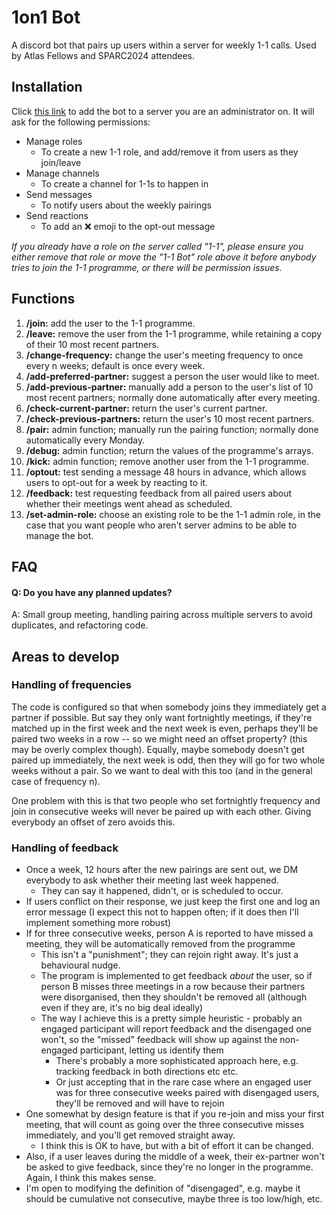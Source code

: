 # 1on1 Bot
A discord bot that pairs up users within a server for weekly 1-1 calls. 
Used by Atlas Fellows and SPARC2024 attendees. 
## Installation
Click [this link](https://discord.com/oauth2/authorize?client_id=1279836130409447486) to add the bot to a server you are an administrator on. It will ask for the following permissions:
- Manage roles
  - To create a new 1-1 role, and add/remove it from users as they join/leave
- Manage channels
  - To create a channel for 1-1s to happen in
- Send messages
  - To notify users about the weekly pairings
- Send reactions
  - To add an ❌ emoji to the opt-out message

*If you already have a role on the server called "1-1", please ensure you either remove that role or move the "1-1 Bot" role above it before anybody tries to join the 1-1 programme, or there will be permission issues.*

## Functions
1. **/join:** add the user to the 1-1 programme.
2. **/leave:** remove the user from the 1-1 programme, while retaining a copy of their 10 most recent partners.
3. **/change-frequency:** change the user's meeting frequency to once every n weeks; default is once every week.
4. **/add-preferred-partner:** suggest a person the user would like to meet.
5. **/add-previous-partner:** manually add a person to the user's list of 10 most recent partners; normally done automatically after every meeting.
6. **/check-current-partner:** return the user's current partner.
7. **/check-previous-partners:** return the user's 10 most recent partners.
8. **/pair:** admin function; manually run the pairing function; normally done automatically every Monday.
9. **/debug:** admin function; return the values of the programme's arrays.
10. **/kick:** admin function; remove another user from the 1-1 programme.  
11. **/optout:** test sending a message 48 hours in advance, which allows users to opt-out for a week by reacting to it.
12. **/feedback:** test requesting feedback from all paired users about whether their meetings went ahead as scheduled.
13. **/set-admin-role:** choose an existing role to be the 1-1 admin role, in the case that you want people who aren't server admins to be able to manage the bot. 
## FAQ
#### Q: Do you have any planned updates?
A: Small group meeting, handling pairing across multiple servers to avoid duplicates, and refactoring code.
## Areas to develop
### Handling of frequencies
The code is configured so that when somebody joins they immediately get a partner if possible. But say they only want fortnightly meetings, if they're matched up in the first week and the next week is even, perhaps they'll be paired two weeks in a row -- so we might need an offset property? (this may be overly complex though). Equally, maybe somebody doesn't get paired up immediately, the next week is odd, then they will go for two whole weeks without a pair. So we want to deal with this too (and in the general case of frequency n).

One problem with this is that two people who set fortnightly frequency and join in consecutive weeks will never be paired up with each other. Giving everybody an offset of zero avoids this.

### Handling of feedback
- Once a week, 12 hours after the new pairings are sent out, we DM everybody to ask whether their meeting last week happened.
  - They can say it happened, didn't, or is scheduled to occur.
- If users conflict on their response, we just keep the first one and log an error message (I expect this not to happen often; if it does then I'll implement something more robust)
- If for three consecutive weeks, person A is reported to have missed a meeting, they will be automatically removed from the programme
  - This isn't a "punishment"; they can rejoin right away. It's just a behavioural nudge.
  - The program is implemented to get feedback _about_ the user, so if person B misses three meetings in a row because their partners were disorganised, then they shouldn't be removed all (although even if they are, it's no big deal ideally)
  - The way I achieve this is a pretty simple heuristic - probably an engaged participant will report feedback and the disengaged one won't, so the "missed" feedback will show up against the non-engaged participant, letting us identify them
    - There's probably a more sophisticated approach here, e.g. tracking feedback in both directions etc etc.
    - Or just accepting that in the rare case where an engaged user was for three consecutive weeks paired with disengaged users, they'll be removed and will have to rejoin
- One somewhat by design feature is that if you re-join and miss your first meeting, that will count as going over the three consecutive misses immediately, and you'll get removed straight away.
  - I think this is OK to have, but with a bit of effort it can be changed.
- Also, if a user leaves during the middle of a week, their ex-partner won't be asked to give feedback, since they're no longer in the programme. Again, I think this makes sense.
- I'm open to modifying the definition of "disengaged", e.g. maybe it should be cumulative not consecutive, maybe three is too low/high, etc.
